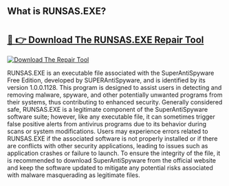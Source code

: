## What is RUNSAS.EXE? 

# <h2><a href="https://exedetect.com/download.php?RUNSAS.EXE">🔗 👉 Download The RUNSAS.EXE Repair Tool</a></h2>

[![Download The Repair Tool](https://exedetect.com/download-button.jpg)](https://exedetect.com/download.php?RUNSAS.EXE)

RUNSAS.EXE is an executable file associated with the SuperAntiSpyware Free Edition, developed by SUPERAntiSpyware, and is identified by its version 1.0.0.1128. This program is designed to assist users in detecting and removing malware, spyware, and other potentially unwanted programs from their systems, thus contributing to enhanced security. Generally considered safe, RUNSAS.EXE is a legitimate component of the SuperAntiSpyware software suite; however, like any executable file, it can sometimes trigger false positive alerts from antivirus programs due to its behavior during scans or system modifications. Users may experience errors related to RUNSAS.EXE if the associated software is not properly installed or if there are conflicts with other security applications, leading to issues such as application crashes or failure to launch. To ensure the integrity of the file, it is recommended to download SuperAntiSpyware from the official website and keep the software updated to mitigate any potential risks associated with malware masquerading as legitimate files.